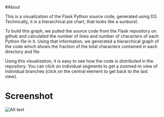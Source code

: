 #About

This is a visualization of the Flask Python source code, generated using D3. Technically, it is a hierarchical pie chart, that looks like a sunburst.

To build this graph, we pulled the source code from the Flask repository on github and calculated the number of lines and number of characters of each Python file in it. Using that information, we generated a hierarchical graph of the code which shows the fraction of the total characters contained in each directory and file.

Using this visualization, it is easy to see how the code is distributed in the repository. You can click on individual segments to get a zoomed-in view of individual branches (click on the central element to get back to the last view).

# Screenshot

![Alt text](/sunburst.png?raw=true "Hierarchical pie chart (Sunburst)")
